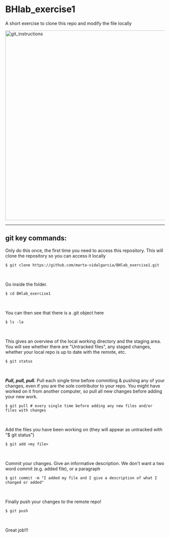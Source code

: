 # BHlab_exercise1
A short exercise to clone this repo and modify the file locally


<img width="600" alt="git_instructions" src="https://github.com/marta-vidalgarcia/BHlab_exercise1/blob/master/git.jpeg">

***

## git key commands:

Only do this once, the first time you need to access this repository. This will clone the repository so you can access it locally

```{r}
$ git clone https://github.com/marta-vidalgarcia/BHlab_exercise1.git
```

<br>

Go inside the folder.

```{r}
$ cd BHlab_exercise1 
```

<br>

You can then see that there is a .git object here

```{r}
$ ls -la
```

<br>

This gives an overview of the local working directory and the staging area. You will see whether there are "Untracked files", any staged changes, whether your local repo is up to date with the remote, etc.

```{r}
$ git status 
```

<br>

***Pull, pull, pull.*** Pull each single time before commiting & pushing any of your changes, even if you are the sole contributor to your repo. You might have worked on it from another computer, so pull all new changes before adding your new work.
```{r}
$ git pull # every single time before adding any new files and/or files with changes
```

<br>

Add the files you have been working on (they will appear as untracked with "$ git status")

```{r}
$ git add <my file>
```

<br>

Commit your changes. Give an informative description. We don't want a two word commit (e.g. added file), or a paragraph

```{r}
$ git commit -m "I added my file and I give a description of what I changed or added"
```

<br>

Finally push your changes to the remote repo!

```{r}
$ git push
```

<br>

Great job!!!
